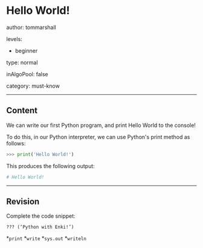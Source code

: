 # Hello World!
author: tommarshall

levels:

  - beginner

type: normal

inAlgoPool: false

category: must-know

---
## Content

We can write our first Python program, and print Hello World to the console!

To do this, in our Python interpreter, we can use Python's print method as follows:

```python
>>> print('Hello World!')
```

This produces the following output:

```python
# Hello World!
```

---
## Revision

Complete the code snippet:

```
??? (‘Python with Enki!’)
```
*`print` 
*`write` 
*`sys.out` 
*`writeln`
